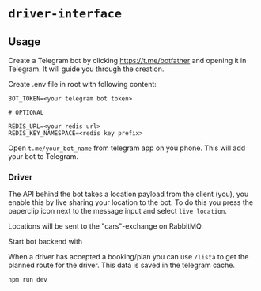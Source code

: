 # `driver-interface`

## Usage
Create a Telegram bot by clicking https://t.me/botfather and opening it in Telegram. It will guide you through the creation.

Create .env file in root with following content:

```
BOT_TOKEN=<your telegram bot token>

# OPTIONAL

REDIS_URL=<your redis url>
REDIS_KEY_NAMESPACE=<redis key prefix>
```

Open `t.me/your_bot_name` from telegram app on you phone. This will add your bot to Telegram.

### Driver

The API behind the bot takes a location payload from the client (you), you enable this by live sharing your location to the bot. To do this you press the paperclip icon next to the message input and select `live location`.

Locations will be sent to the "cars"-exchange on RabbitMQ.

Start bot backend with

When a driver has accepted a booking/plan you can use `/lista` to get the planned route for the driver. This data is saved in the telegram cache.

```
npm run dev
```
